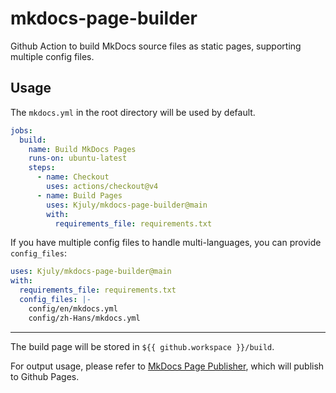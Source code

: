 # mkdocs-page-builder
Github Action to build MkDocs source files as static pages, supporting multiple config files.

## Usage

The `mkdocs.yml` in the root directory will be used by default.
```yaml
jobs:
  build:
    name: Build MkDocs Pages
    runs-on: ubuntu-latest
    steps:
      - name: Checkout
        uses: actions/checkout@v4
      - name: Build Pages
        uses: Kjuly/mkdocs-page-builder@main
        with:
          requirements_file: requirements.txt
```

If you have multiple config files to handle multi-languages, you can provide `config_files`:
```yaml
uses: Kjuly/mkdocs-page-builder@main
with:
  requirements_file: requirements.txt
  config_files: |-
    config/en/mkdocs.yml
    config/zh-Hans/mkdocs.yml
```

---

The build page will be stored in `${{ github.workspace }}/build`.

For output usage, please refer to [MkDocs Page Publisher][mkdocs-page-publisher], which will publish to Github Pages.


  [mkdocs-page-publisher]: https://github.com/Kjuly/mkdocs-page-publisher
